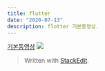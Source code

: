 ```yaml
---
title: flutter
date: "2020-07-13"
description: flotter 기본동영상.
---
```


[기본동영상](https://www.youtube.com/watch?v=uq7e386eG4Y&list=PLybADvIp2cxgYovNF3r16TZjFD-4mcyMD)
![](https://i.ibb.co/DzGsjsX/Screen-Shot-2020-07-13-at-10-55-12-AM.png)

> Written with [StackEdit](https://stackedit.io/).
<!--stackedit_data:
eyJoaXN0b3J5IjpbLTk5MDUxNDI2N119
-->